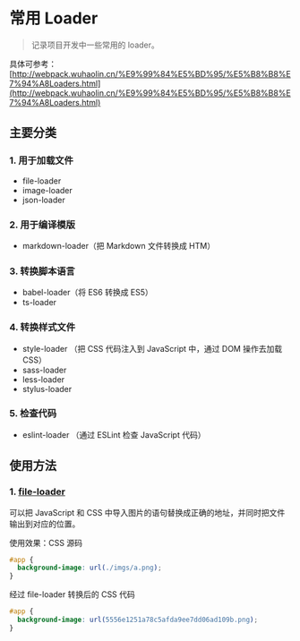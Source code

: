 # 常用 Loader

> 记录项目开发中一些常用的 loader。

具体可参考：[http://webpack.wuhaolin.cn/%E9%99%84%E5%BD%95/%E5%B8%B8%E7%94%A8Loaders.html](http://webpack.wuhaolin.cn/%E9%99%84%E5%BD%95/%E5%B8%B8%E7%94%A8Loaders.html)

## 主要分类

### 1. 用于加载文件

- file-loader
- image-loader
- json-loader

### 2. 用于编译模版

- markdown-loader（把 Markdown 文件转换成 HTM）

### 3. 转换脚本语言

- babel-loader（将 ES6 转换成 ES5）
- ts-loader

### 4. 转换样式文件

- style-loader （把 CSS 代码注入到 JavaScript 中，通过 DOM 操作去加载 CSS）
- sass-loader
- less-loader
- stylus-loader

### 5. 检查代码

- eslint-loader （通过 ESLint 检查 JavaScript 代码）

## 使用方法

### 1. [**file-loader**](https://www.npmjs.com/package/file-loader)

可以把 JavaScript 和 CSS 中导入图片的语句替换成正确的地址，并同时把文件输出到对应的位置。

使用效果：CSS 源码

```css
#app {
  background-image: url(./imgs/a.png);
}
```

经过 file-loader 转换后的 CSS 代码

```css
#app {
  background-image: url(5556e1251a78c5afda9ee7dd06ad109b.png);
}
```
